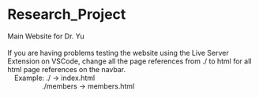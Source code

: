 # Research_Project

Main Website for Dr. Yu
<br>
<br>
If you are having problems testing the website using the Live Server Extension on VSCode, change all the page references from
./ to html for all html page references on the navbar.
<br>
&emsp;Example: ./        -> index.html<br> 
&emsp;&emsp;&emsp;&emsp;&emsp;./members -> members.html
